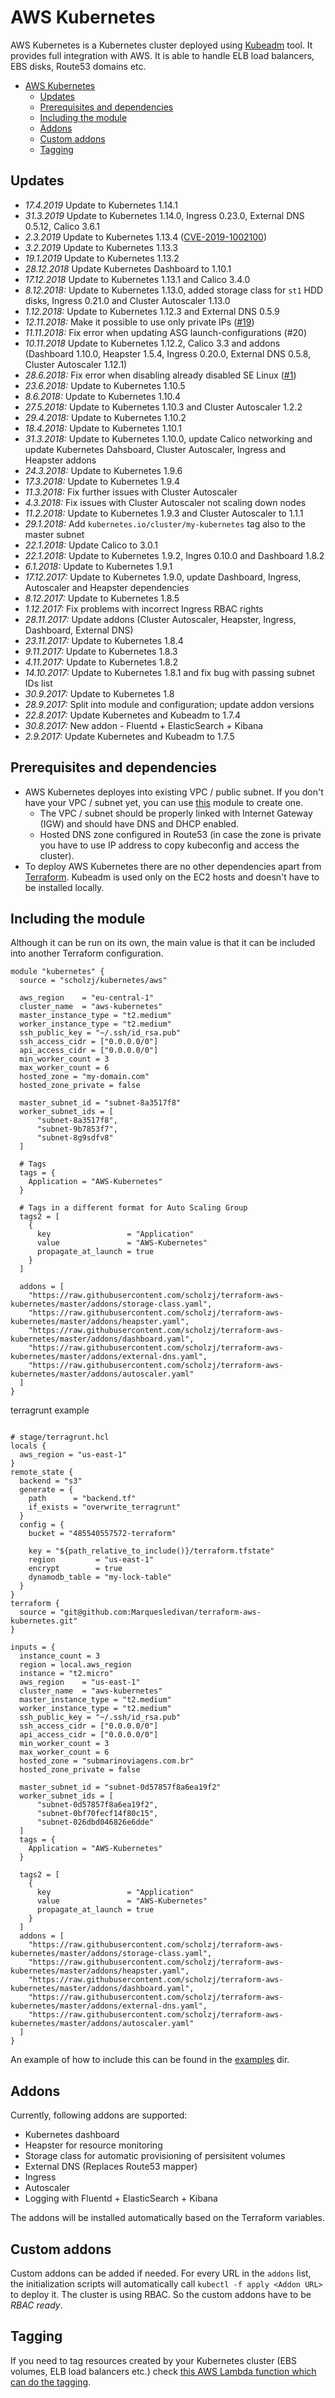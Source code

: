 # AWS Kubernetes

AWS Kubernetes is a Kubernetes cluster deployed using [Kubeadm](https://kubernetes.io/docs/admin/kubeadm/) tool. It provides full integration with AWS. It is able to handle ELB load balancers, EBS disks, Route53 domains etc.

<!-- TOC -->

- [AWS Kubernetes](#aws-kubernetes)
    - [Updates](#updates)
    - [Prerequisites and dependencies](#prerequisites-and-dependencies)
    - [Including the module](#including-the-module)
    - [Addons](#addons)
    - [Custom addons](#custom-addons)
    - [Tagging](#tagging)

<!-- /TOC -->

## Updates

* *17.4.2019* Update to Kubernetes 1.14.1
* *31.3.2019* Update to Kubernetes 1.14.0, Ingress 0.23.0, External DNS 0.5.12, Calico 3.6.1
* *2.3.2019* Update to Kubernetes 1.13.4 ([CVE-2019-1002100](https://github.com/kubernetes/kubernetes/issues/74534))
* *3.2.2019* Update to Kubernetes 1.13.3
* *19.1.2019* Update to Kubernetes 1.13.2
* *28.12.2018* Update Kubernetes Dashboard to 1.10.1
* *17.12.2018* Update to Kubernetes 1.13.1 and Calico 3.4.0
* *8.12.2018:* Update to Kubernetes 1.13.0, added storage class for `st1` HDD disks, Ingress 0.21.0 and Cluster Autoscaler 1.13.0
* *1.12.2018:* Update to Kubernetes 1.12.3 and External DNS 0.5.9
* *12.11.2018:* Make it possible to use only private IPs ([#19](https://github.com/scholzj/terraform-aws-minikube/pull/19))
* *11.11.2018:* Fix error when updating ASG launch-configurations (#20)
* *10.11.2018* Update to Kubernetes 1.12.2, Calico 3.3 and addons (Dashboard 1.10.0, Heapster 1.5.4, Ingress 0.20.0, External DNS 0.5.8, Cluster Autoscaler 1.12.1)
* *28.6.2018:* Fix error when disabling already disabled SE Linux ([#1](https://github.com/scholzj/terraform-aws-minikube/pull/1))
* *23.6.2018:* Update to Kubernetes 1.10.5
* *8.6.2018:* Update to Kubernetes 1.10.4
* *27.5.2018:* Update to Kubernetes 1.10.3 and Cluster Autoscaler 1.2.2
* *29.4.2018:* Update to Kubernetes 1.10.2
* *18.4.2018:* Update to Kubernetes 1.10.1
* *31.3.2018:* Update to Kubernetes 1.10.0, update Calico networking and update Kubernetes Dahsboard, Cluster Autoscaler, Ingress and Heapster addons
* *24.3.2018:* Update to Kubernetes 1.9.6
* *17.3.2018:* Update to Kubernetes 1.9.4
* *11.3.2018:* Fix further issues with Cluster Autoscaler
* *4.3.2018:* Fix issues with Cluster Autoscaler not scaling down nodes
* *11.2.2018:* Update to Kubernetes 1.9.3 and Cluster Autoscaler to 1.1.1
* *29.1.2018:* Add `kubernetes.io/cluster/my-kubernetes` tag also to the master subnet
* *22.1.2018:* Update Calico to 3.0.1
* *22.1.2018:* Update to Kubernetes 1.9.2, Ingres 0.10.0 and Dashboard 1.8.2
* *6.1.2018:* Update to Kubernetes 1.9.1
* *17.12.2017:* Update to Kubernetes 1.9.0, update Dashboard, Ingress, Autoscaler and Heapster dependencies
* *8.12.2017:* Update to Kubernetes 1.8.5
* *1.12.2017:* Fix problems with incorrect Ingress RBAC rights
* *28.11.2017:* Update addons (Cluster Autoscaler, Heapster, Ingress, Dashboard, External DNS)
* *23.11.2017:* Update to Kubernetes 1.8.4
* *9.11.2017:* Update to Kubernetes 1.8.3
* *4.11.2017:* Update to Kubernetes 1.8.2
* *14.10.2017:* Update to Kubernetes 1.8.1 and fix bug with passing subnet IDs list
* *30.9.2017:* Update to Kubernetes 1.8
* *28.9.2017:* Split into module and configuration; update addon versions
* *22.8.2017:* Update Kubernetes and Kubeadm to 1.7.4
* *30.8.2017:* New addon - Fluentd + ElasticSearch + Kibana
* *2.9.2017:* Update Kubernetes and Kubeadm to 1.7.5

## Prerequisites and dependencies

* AWS Kubernetes deployes into existing VPC / public subnet. If you don't have your VPC / subnet yet, you can use [this](https://github.com/scholzj/terraform-aws-vpc) module to create one.
  * The VPC / subnet should be properly linked with Internet Gateway (IGW) and should have DNS and DHCP enabled.
  * Hosted DNS zone configured in Route53 (in case the zone is private you have to use IP address to copy kubeconfig and access the cluster).
* To deploy AWS Kubernetes there are no other dependencies apart from [Terraform](https://www.terraform.io). Kubeadm is used only on the EC2 hosts and doesn't have to be installed locally.

## Including the module

Although it can be run on its own, the main value is that it can be included into another Terraform configuration.

```hcl
module "kubernetes" {
  source = "scholzj/kubernetes/aws"

  aws_region    = "eu-central-1"
  cluster_name  = "aws-kubernetes"
  master_instance_type = "t2.medium"
  worker_instance_type = "t2.medium"
  ssh_public_key = "~/.ssh/id_rsa.pub"
  ssh_access_cidr = ["0.0.0.0/0"]
  api_access_cidr = ["0.0.0.0/0"]
  min_worker_count = 3
  max_worker_count = 6
  hosted_zone = "my-domain.com"
  hosted_zone_private = false

  master_subnet_id = "subnet-8a3517f8"
  worker_subnet_ids = [		
      "subnet-8a3517f8",
      "subnet-9b7853f7",
      "subnet-8g9sdfv8"
  ]
  
  # Tags
  tags = {
    Application = "AWS-Kubernetes"
  }

  # Tags in a different format for Auto Scaling Group
  tags2 = [
    {
      key                 = "Application"
      value               = "AWS-Kubernetes"
      propagate_at_launch = true
    }
  ]
  
  addons = [
    "https://raw.githubusercontent.com/scholzj/terraform-aws-kubernetes/master/addons/storage-class.yaml",
    "https://raw.githubusercontent.com/scholzj/terraform-aws-kubernetes/master/addons/heapster.yaml",
    "https://raw.githubusercontent.com/scholzj/terraform-aws-kubernetes/master/addons/dashboard.yaml",
    "https://raw.githubusercontent.com/scholzj/terraform-aws-kubernetes/master/addons/external-dns.yaml",
    "https://raw.githubusercontent.com/scholzj/terraform-aws-kubernetes/master/addons/autoscaler.yaml"
  ]
}
```

terragrunt example
```hcl

# stage/terragrunt.hcl
locals {
  aws_region = "us-east-1"
}
remote_state {
  backend = "s3"
  generate = {
    path      = "backend.tf"
    if_exists = "overwrite_terragrunt"
  }
  config = {
    bucket = "485540557572-terraform"

    key = "${path_relative_to_include()}/terraform.tfstate"
    region         = "us-east-1"
    encrypt        = true
    dynamodb_table = "my-lock-table"
  }
}
terraform {
  source = "git@github.com:Marquesledivan/terraform-aws-kubernetes.git"
}

inputs = {
  instance_count = 3
  region = local.aws_region
  instance = "t2.micro"
  aws_region    = "us-east-1"
  cluster_name  = "aws-kubernetes"
  master_instance_type = "t2.medium"
  worker_instance_type = "t2.medium"
  ssh_public_key = "~/.ssh/id_rsa.pub"
  ssh_access_cidr = ["0.0.0.0/0"]
  api_access_cidr = ["0.0.0.0/0"]
  min_worker_count = 3
  max_worker_count = 6
  hosted_zone = "submarinoviagens.com.br"
  hosted_zone_private = false

  master_subnet_id = "subnet-0d57857f8a6ea19f2"
  worker_subnet_ids = [
      "subnet-0d57857f8a6ea19f2",
      "subnet-0bf70fecf14f80c15",
      "subnet-026dbd046826e6dde"
  ]
  tags = {
    Application = "AWS-Kubernetes"
  }

  tags2 = [
    {
      key                 = "Application"
      value               = "AWS-Kubernetes"
      propagate_at_launch = true
    }
  ]
  addons = [
    "https://raw.githubusercontent.com/scholzj/terraform-aws-kubernetes/master/addons/storage-class.yaml",
    "https://raw.githubusercontent.com/scholzj/terraform-aws-kubernetes/master/addons/heapster.yaml",
    "https://raw.githubusercontent.com/scholzj/terraform-aws-kubernetes/master/addons/dashboard.yaml",
    "https://raw.githubusercontent.com/scholzj/terraform-aws-kubernetes/master/addons/external-dns.yaml",
    "https://raw.githubusercontent.com/scholzj/terraform-aws-kubernetes/master/addons/autoscaler.yaml"
  ]
}

```
An example of how to include this can be found in the [examples](examples/) dir.

## Addons

Currently, following addons are supported:
* Kubernetes dashboard
* Heapster for resource monitoring
* Storage class for automatic provisioning of persisitent volumes
* External DNS (Replaces Route53 mapper)
* Ingress
* Autoscaler
* Logging with Fluentd + ElasticSearch + Kibana

The addons will be installed automatically based on the Terraform variables. 

## Custom addons

Custom addons can be added if needed. For every URL in the `addons` list, the initialization scripts will automatically call `kubectl -f apply <Addon URL>` to deploy it. The cluster is using RBAC. So the custom addons have to be *RBAC ready*.

## Tagging

If you need to tag resources created by your Kubernetes cluster (EBS volumes, ELB load balancers etc.) check [this AWS Lambda function which can do the tagging](https://github.com/scholzj/aws-kubernetes-tagging-lambda).
